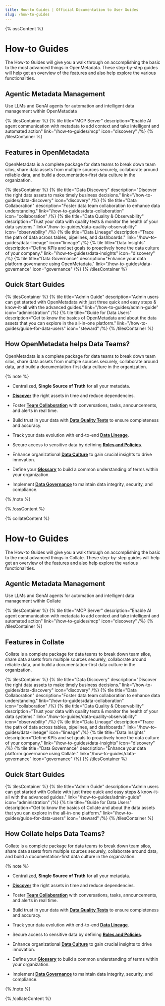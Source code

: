 ```yaml
---
title: How-to Guides | Official Documentation to User Guides
slug: /how-to-guides
---
```


{% ossContent %}

# How-to Guides

The How-to Guides will give you a walk through on accomplishing the basic to the most advanced things in OpenMetadata. These step-by-step guides will help get an overview of the features and also help explore the various functionalities.  

## Agentic Metadata Management
Use LLMs and GenAI agents for automation and intelligent data management within OpenMetadata

{% tilesContainer %}
{% tile
    title="MCP Server"
    description="Enable AI agent communication with metadata to add context and take intelligent and automated action"
    link="/how-to-guides/mcp"
    icon="discovery"
/%}
{% /tilesContainer %}
## Features in OpenMetadata

OpenMetadata is a complete package for data teams to break down team silos, share data assets from multiple sources securely, collaborate around reliable data, and build a documentation-first data culture in the organization.

{% tilesContainer %}
{% tile
    title="Data Discovery"
    description="Discover the right data assets to make timely business decisions."
    link="/how-to-guides/data-discovery"
    icon="discovery"
/%}
{% tile
    title="Data Collaboration"
    description="Foster data team collaboration to enhance data understanding."
    link="/how-to-guides/data-collaboration"
    icon="collaboration"
/%}
{% tile
    title="Data Quality & Observability"
    description="Trust your data with quality tests & monitor the health of your data systems."
    link="/how-to-guides/data-quality-observability"
    icon="observability"
/%}
{% tile
    title="Data Lineage"
    description="Trace the path of data across tables, pipelines, and dashboards."
    link="/how-to-guides/data-lineage"
    icon="lineage"
/%}
{% tile
    title="Data Insights"
    description="Define KPIs and set goals to proactively hone the data culture of your company."
    link="/how-to-guides/data-insights"
    icon="discovery"
/%}
{% tile
    title="Data Governance"
    description="Enhance your data platform governance using OpenMetadata."
    link="/how-to-guides/data-governance"
    icon="governance"
/%}
{% /tilesContainer %}

## Quick Start Guides

{% tilesContainer %}
{% tile
    title="Admin Guide"
    description="Admin users can get started with OpenMetadata with just three quick and easy steps & know-it-all with the advanced guides."
    link="/how-to-guides/admin-guide"
    icon="administration"
/%}
{% tile
    title="Guide for Data Users"
    description="Get to know the basics of OpenMetadata and about the data assets that you can explore in the all-in-one platform."
    link="/how-to-guides/guide-for-data-users"
    icon="steward"
/%}
{% /tilesContainer %}

## How OpenMetadata helps Data Teams?

OpenMetadata is a complete package for data teams to break down team silos, share data assets from multiple sources securely, collaborate around data, and build a documentation-first data culture in the organization.

{% note %}

- Centralized, **Single Source of Truth** for all your metadata.

- **[Discover](/how-to-guides/data-discovery)** the right assets in time and reduce dependencies.

- Foster **[Team Collaboration](/how-to-guides/data-collaboration)** with conversations, tasks, announcements, and alerts in real time.

- Build trust in your data with **[Data Quality Tests](/how-to-guides/data-quality-observability)** to ensure completeness and accuracy.

- Track your data evolution with end-to-end **[Data Lineage](/how-to-guides/data-lineage)**.

- Secure access to sensitive data by defining **[Roles and Policies](/how-to-guides/admin-guide/roles-policies)**.

- Enhance organizational **[Data Culture](/how-to-guides/data-insights)** to gain crucial insights to drive innovation.

- Define your **[Glossary](/how-to-guides/data-governance/glossary)** to build a common understanding of terms within your organization.

- Implement **[Data Governance](/how-to-guides/data-governance)** to maintain data integrity, security, and compliance.

{% /note %}

{% /ossContent %}

{% collateContent %}

# How-to Guides

The How-to Guides will give you a walk through on accomplishing the basic to the most advanced things in Collate. These step-by-step guides will help get an overview of the features and also help explore the various functionalities.  

## Agentic Metadata Management
Use LLMs and GenAI agents for automation and intelligent data management within Collate

{% tilesContainer %}
{% tile
    title="MCP Server"
    description="Enable AI agent communication with metadata to add context and take intelligent and automated action"
    link="/how-to-guides/mcp"
    icon="discovery"
/%}
{% /tilesContainer %}
## Features in Collate

Collate is a complete package for data teams to break down team silos, share data assets from multiple sources securely, collaborate around reliable data, and build a documentation-first data culture in the organization.

{% tilesContainer %}
{% tile
    title="Data Discovery"
    description="Discover the right data assets to make timely business decisions."
    link="/how-to-guides/data-discovery"
    icon="discovery"
/%}
{% tile
    title="Data Collaboration"
    description="Foster data team collaboration to enhance data understanding."
    link="/how-to-guides/data-collaboration"
    icon="collaboration"
/%}
{% tile
    title="Data Quality & Observability"
    description="Trust your data with quality tests & monitor the health of your data systems."
    link="/how-to-guides/data-quality-observability"
    icon="observability"
/%}
{% tile
    title="Data Lineage"
    description="Trace the path of data across tables, pipelines, and dashboards."
    link="/how-to-guides/data-lineage"
    icon="lineage"
/%}
{% tile
    title="Data Insights"
    description="Define KPIs and set goals to proactively hone the data culture of your company."
    link="/how-to-guides/data-insights"
    icon="discovery"
/%}
{% tile
    title="Data Governance"
    description="Enhance your data platform governance using Collate."
    link="/how-to-guides/data-governance"
    icon="governance"
/%}
{% /tilesContainer %}

## Quick Start Guides

{% tilesContainer %}
{% tile
    title="Admin Guide"
    description="Admin users can get started with Collate with just three quick and easy steps & know-it-all with the advanced guides."
    link="/how-to-guides/admin-guide"
    icon="administration"
/%}
{% tile
    title="Guide for Data Users"
    description="Get to know the basics of Collate and about the data assets that you can explore in the all-in-one platform."
    link="/how-to-guides/guide-for-data-users"
    icon="steward"
/%}
{% /tilesContainer %}

## How Collate helps Data Teams?

Collate is a complete package for data teams to break down team silos, share data assets from multiple sources securely, collaborate around data, and build a documentation-first data culture in the organization.

{% note %}

- Centralized, **Single Source of Truth** for all your metadata.

- **[Discover](/how-to-guides/data-discovery)** the right assets in time and reduce dependencies.

- Foster **[Team Collaboration](/how-to-guides/data-collaboration)** with conversations, tasks, announcements, and alerts in real time.

- Build trust in your data with **[Data Quality Tests](/how-to-guides/data-quality-observability)** to ensure completeness and accuracy.

- Track your data evolution with end-to-end **[Data Lineage](/how-to-guides/data-lineage)**.

- Secure access to sensitive data by defining **[Roles and Policies](/how-to-guides/admin-guide/roles-policies)**.

- Enhance organizational **[Data Culture](/how-to-guides/data-insights)** to gain crucial insights to drive innovation.

- Define your **[Glossary](/how-to-guides/data-governance/glossary)** to build a common understanding of terms within your organization.

- Implement **[Data Governance](/how-to-guides/data-governance)** to maintain data integrity, security, and compliance.

{% /note %}

{% /collateContent %}
